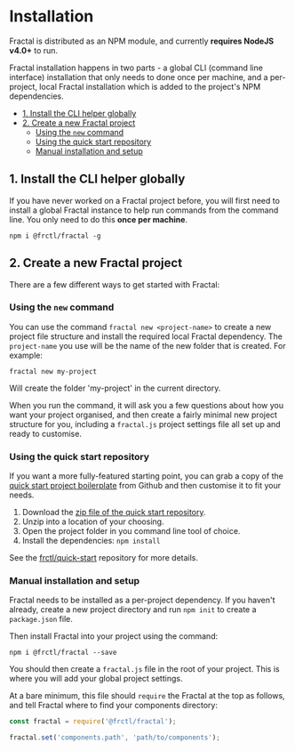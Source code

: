 # Installation

Fractal is distributed as an NPM module, and currently **requires NodeJS v4.0+** to run.

Fractal installation happens in two parts - a global CLI (command line interface) installation that only needs to done once per machine, and a per-project, local Fractal installation which is added to the project's NPM dependencies.

<!-- START doctoc generated TOC please keep comment here to allow auto update -->
<!-- DON'T EDIT THIS SECTION, INSTEAD RE-RUN doctoc TO UPDATE -->


- [1. Install the CLI helper globally](#1-install-the-cli-helper-globally)
- [2. Create a new Fractal project](#2-create-a-new-fractal-project)
  - [Using the `new` command](#using-the-new-command)
  - [Using the quick start repository](#using-the-quick-start-repository)
  - [Manual installation and setup](#manual-installation-and-setup)

<!-- END doctoc generated TOC please keep comment here to allow auto update -->

## 1. Install the CLI helper globally

If you have never worked on a Fractal project before, you will first need to install a global Fractal instance to help run commands from the command line. You only need to do this **once per machine**.

```shell
npm i @frctl/fractal -g
```

## 2. Create a new Fractal project

There are a few different ways to get started with Fractal:

### Using the `new` command

You can use the command `fractal new <project-name>` to create a new project file structure and install the required local Fractal dependency. The `project-name` you use will be the name of the new folder that is created. For example:

```shell
fractal new my-project
```

Will create the folder 'my-project' in the current directory.

When you run the command, it will ask you a few questions about how you want your project organised, and then create a fairly minimal new project structure for you, including a `fractal.js` project settings file all set up and ready to customise.

### Using the quick start repository

If you want a more fully-featured starting point, you can grab a copy of the [quick start project boilerplate](https://github.com/frctl/quick-start) from Github and then customise it to fit your needs.

1. Download the [zip file of the quick start repository](https://github.com/frctl/skeleton/archive/master.zip).
2. Unzip into a location of your choosing.
3. Open the project folder in you command line tool of choice.
4. Install the dependencies: `npm install`

See the [frctl/quick-start](https://github.com/frctl/quick-start) repository for more details.

### Manual installation and setup

Fractal needs to be installed as a per-project dependency. If you haven't already, create a new project directory and run `npm init` to create a `package.json` file.

Then install Fractal into your project using the command:

```
npm i @frctl/fractal --save
```

You should then create a `fractal.js` file in the root of your project. This is where you will add your global project settings.

At a bare minimum, this file should `require` the Fractal at the top as follows, and tell Fractal where to find your components directory:

```js
const fractal = require('@frctl/fractal');

fractal.set('components.path', 'path/to/components');
```
